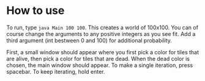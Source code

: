 # How to use
To run, type `java Main 100 100`. This creates a world of 100x100. You can of course change the arguments to any positive integers as you see fit. Add a third argument (int bestween 0 and 100) for additional probability. 

First, a small window should appear where you first pick a color for tiles that are alive, then pick a color for tiles that are dead. When the dead color is chosen, the main window should appear.
To make a single iteration, press spacebar. To keep iterating, hold enter.
